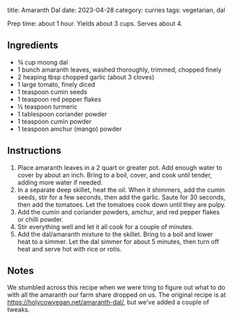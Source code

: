title: Amaranth Dal
date: 2023-04-28
category: curries
tags: vegetarian, dal

Prep time: about 1 hour. Yields about 3 cups. Serves about 4.

## Ingredients

* ¾ cup moong dal
* 1 bunch amaranth leaves, washed thoroughly, trimmed, chopped finely
* 2 heaping tbsp chopped garlic (about 3 cloves)
* 1 large tomato, finely diced
* 1 teaspoon cumin seeds
* 1 teaspoon red pepper flakes
* ½ teaspoon turmeric
* 1 tablespoon coriander powder
* 1 teaspoon cumin powder
* 1 teaspoon amchur (mango) powder

## Instructions

1. Place amaranth leaves in a 2 quart or greater pot. Add enough water to cover
   by about an inch. Bring to a boil, cover, and cook until tender, adding more
   water if needed.
2. In a separate deep skillet, heat the oil. When it shimmers, add the cumin
   seeds, stir for a few seconds, then add the garlic. Saute for 30 seconds,
   then add the tomatoes. Let the tomatoes cook down until they are pulpy.
3. Add the cumin and coriander powders, amchur, and red pepper flakes or chilli
   powder.
4. Stir everything well and let it all cook for a couple of minutes.
5. Add the dal/amaranth mixture to the skillet. Bring to a boil and lower heat
   to a simmer. Let the dal simmer for about 5 minutes, then turn off heat and
   serve hot with rice or rotis.

## Notes

We stumbled across this recipe when we were tring to figure out what to do with
all the amaranth our farm share dropped on us. The original recipe is at
<https://holycowvegan.net/amaranth-dal/>, but we've added a couple of tweaks.

